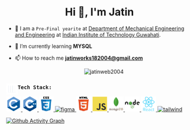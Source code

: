 <h1 align="center">Hi 👋, I'm Jatin</h1>

- :school: I am a `Pre-Final yearite` at [Department of Mechanical Engineering and Engineering](https://www.iitg.ac.in/mech/) at [Indian Institute of Technology Guwahati](https://iitg.ac.in/).

- 🌱 I’m currently learning **MYSQL**

- 📫 How to reach me **jatinworks182004@gmail.com**
  <p align="middle"> <img src="https://komarev.com/ghpvc/?username=jatinweb2004&label=Profile%20views&color=db7093&style=plastic" alt="jatinweb2004" /></p>

### <img align="left" src="https://raw.githubusercontent.com/jash13desai/jash13desai/main/gifs/bars.gif" height="31px"> `Tech Stack:`
<p align="left"><a href="https://www.cprogramming.com/" target="_blank" rel="noreferrer"> <img src="https://raw.githubusercontent.com/devicons/devicon/master/icons/c/c-original.svg" alt="c" width="40" height="40"/> </a> <a href="https://www.w3schools.com/cpp/" target="_blank" rel="noreferrer"> <img src="https://raw.githubusercontent.com/devicons/devicon/master/icons/cplusplus/cplusplus-original.svg" alt="cplusplus" width="40" height="40"/> </a> <a href="https://www.w3schools.com/css/" target="_blank" rel="noreferrer"> <img src="https://raw.githubusercontent.com/devicons/devicon/master/icons/css3/css3-original-wordmark.svg" alt="css3" width="40" height="40"/> </a> <a href="https://www.figma.com/" target="_blank" rel="noreferrer"> <img src="https://www.vectorlogo.zone/logos/figma/figma-icon.svg" alt="figma" width="40" height="40"/> </a> <a href="https://www.w3.org/html/" target="_blank" rel="noreferrer"> <img src="https://raw.githubusercontent.com/devicons/devicon/master/icons/html5/html5-original-wordmark.svg" alt="html5" width="40" height="40"/> </a> <a href="https://developer.mozilla.org/en-US/docs/Web/JavaScript" target="_blank" rel="noreferrer"> <img src="https://raw.githubusercontent.com/devicons/devicon/master/icons/javascript/javascript-original.svg" alt="javascript" width="40" height="40"/> </a> </a> <a href="https://www.mongodb.com/" target="_blank" rel="noreferrer"> <img src="https://raw.githubusercontent.com/devicons/devicon/master/icons/mongodb/mongodb-original-wordmark.svg" alt="mongodb" width="40" height="40"/> </a><a href="https://nodejs.org" target="_blank" rel="noreferrer"> <img src="https://raw.githubusercontent.com/devicons/devicon/master/icons/nodejs/nodejs-original-wordmark.svg" alt="nodejs" width="40" height="40"/> </a><a href="https://reactjs.org/" target="_blank" rel="noreferrer"> <img src="https://raw.githubusercontent.com/devicons/devicon/master/icons/react/react-original-wordmark.svg" alt="react" width="40" height="40"/> </a> <a href="https://tailwindcss.com/" target="_blank" rel="noreferrer"> <img src="https://www.vectorlogo.zone/logos/tailwindcss/tailwindcss-icon.svg" alt="tailwind" width="40" height="40"/> </a>  </p>



<!-- Contribution Graph -->
[![Github Activity Graph](https://github-readme-activity-graph.vercel.app/graph?username=jatinweb2004&theme=dracula&hide_border=true&area=true&bg_color=282a36&color=ff4da6)](https://github.com/jatinweb2004)
